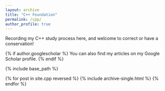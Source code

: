 ```yaml
---
layout: archive
title: "C++ Foundation"
permalink: /cpp/
author_profile: true
---
```

Recording my C++ study process here, and welcome to correct or have a conservation!

{% if author.googlescholar %} You can also find my articles on my Google Scholar profile. {% endif %}

{% include base_path %}

{% for post in site.cpp reversed %}
  {% include archive-single.html %}
{% endfor %}
